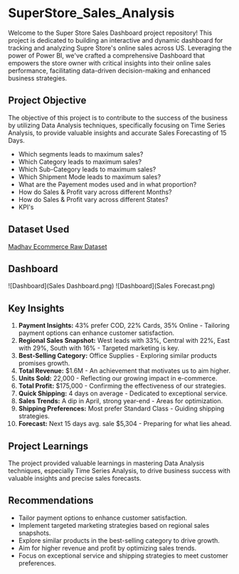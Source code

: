 # SuperStore_Sales_Analysis


Welcome to the Super Store Sales Dashboard project repository! This project is dedicated to building an interactive and dynamic dashboard for tracking and analyzing Supre Store's online sales across US. Leveraging the power of Power BI, we've crafted a comprehensive Dashboard that empowers the store owner with critical insights into their online sales performance, facilitating data-driven decision-making and enhanced business strategies.

## Project Objective

The objective of this project is to contribute to the success of the business by utilizing Data Analysis techniques, specifically focusing on Time Series Analysis, to provide valuable insights and accurate Sales Forecasting of 15 Days.

- Which segments leads to maximum sales?
- Which Category leads to maximum sales?
- Which Sub-Category leads to maximum sales?
- Which Shipment Mode leads to maximum sales?
- What are the Payement modes used and in what proportion?
- How do Sales & Profit vary across different Months?
- How do Sales & Profit vary across different States?
- KPI's

## Dataset Used

[Madhav Ecommerce Raw Dataset](SuperStore_Sales_Dataset.csv)


## Dashboard

![Dashboard](Sales Dashboard.png)
![Dashboard](Sales Forecast.png)

## Key Insights

1. **Payment Insights:** 43% prefer COD, 22% Cards, 35% Online - Tailoring payment options can enhance customer satisfaction.
2. **Regional Sales Snapshot:** West leads with 33%, Central with 22%, East with 29%, South with 16% - Targeted marketing is key.
3. **Best-Selling Category:** Office Supplies - Exploring similar products promises growth.
4. **Total Revenue:** $1.6M - An achievement that motivates us to aim higher.
5. **Units Sold:** 22,000 - Reflecting our growing impact in e-commerce.
6. **Total Profit:** $175,000 - Confirming the effectiveness of our strategies.
7. **Quick Shipping:** 4 days on average - Dedicated to exceptional service.
8. **Sales Trends:** A dip in April, strong year-end - Areas for optimization.
9. **Shipping Preferences:** Most prefer Standard Class - Guiding shipping strategies.
10. **Forecast:** Next 15 days avg. sale $5,304 - Preparing for what lies ahead.

## Project Learnings

The project provided valuable learnings in mastering Data Analysis techniques, especially Time Series Analysis, to drive business success with valuable insights and precise sales forecasts.

## Recommendations
- Tailor payment options to enhance customer satisfaction.
- Implement targeted marketing strategies based on regional sales snapshots.
- Explore similar products in the best-selling category to drive growth.
- Aim for higher revenue and profit by optimizing sales trends.
- Focus on exceptional service and shipping strategies to meet customer preferences.
  
